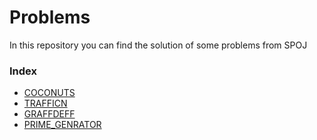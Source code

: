 # Problems
In this repository you can find the solution of some problems from SPOJ

### Index
- [COCONUTS](coconuts.cpp)
- [TRAFFICN](trafficn.cpp)
- [GRAFFDEFF](graffdef.cpp)
- [PRIME_GENRATOR](prime_generator.cpp)